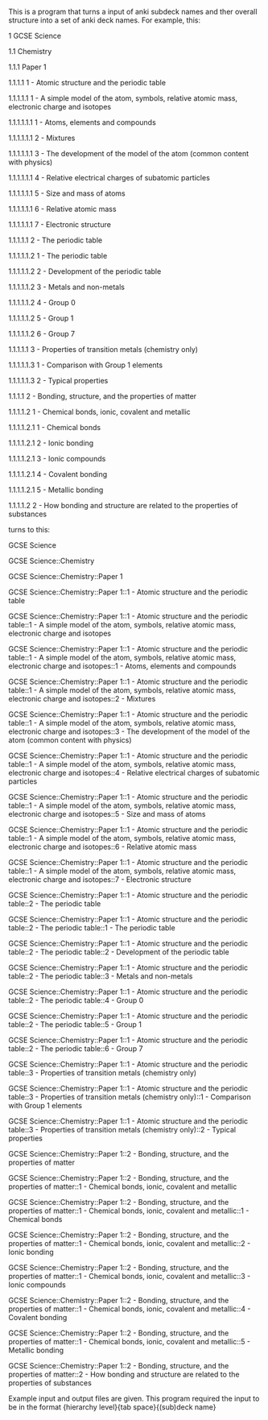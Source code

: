 This is a program that turns a input of anki subdeck names and ther overall structure into a set of anki deck names. For example, this:

1	GCSE Science

1.1	Chemistry

1.1.1	Paper 1

1.1.1.1	1 - Atomic structure and the periodic table

1.1.1.1.1	1 - A simple model of the atom, symbols, relative atomic mass, electronic charge and isotopes

1.1.1.1.1.1	1 - Atoms, elements and compounds

1.1.1.1.1.1	2 - Mixtures

1.1.1.1.1.1	3 - The development of the model of the atom (common content with physics)

1.1.1.1.1.1	4 - Relative electrical charges of subatomic particles

1.1.1.1.1.1	5 - Size and mass of atoms

1.1.1.1.1.1	6 - Relative atomic mass

1.1.1.1.1.1	7 - Electronic structure

1.1.1.1.1	2 - The periodic table

1.1.1.1.1.2	1 - The periodic table

1.1.1.1.1.2	2 - Development of the periodic table

1.1.1.1.1.2	3 - Metals and non-metals

1.1.1.1.1.2	4 - Group 0

1.1.1.1.1.2	5 - Group 1

1.1.1.1.1.2	6 - Group 7

1.1.1.1.1	3 - Properties of transition metals (chemistry only)

1.1.1.1.1.3	1 - Comparison with Group 1 elements

1.1.1.1.1.3	2 - Typical properties

1.1.1.1	2 - Bonding, structure, and the properties of matter

1.1.1.1.2	1 - Chemical bonds, ionic, covalent and metallic

1.1.1.1.2.1	1 - Chemical bonds

1.1.1.1.2.1	2 - Ionic bonding

1.1.1.1.2.1	3 - Ionic compounds

1.1.1.1.2.1	4 - Covalent bonding

1.1.1.1.2.1	5 - Metallic bonding

1.1.1.1.2	2 - How bonding and structure are related to the properties of substances


turns to this:


GCSE Science

GCSE Science::Chemistry

GCSE Science::Chemistry::Paper 1

GCSE Science::Chemistry::Paper 1::1 - Atomic structure and the periodic table


GCSE Science::Chemistry::Paper 1::1 - Atomic structure and the periodic table::1 - A simple model of the atom, symbols, relative atomic mass, electronic charge and isotopes

GCSE Science::Chemistry::Paper 1::1 - Atomic structure and the periodic table::1 - A simple model of the atom, symbols, relative atomic mass, electronic charge and isotopes::1 - Atoms, elements and compounds

GCSE Science::Chemistry::Paper 1::1 - Atomic structure and the periodic table::1 - A simple model of the atom, symbols, relative atomic mass, electronic charge and isotopes::2 - Mixtures

GCSE Science::Chemistry::Paper 1::1 - Atomic structure and the periodic table::1 - A simple model of the atom, symbols, relative atomic mass, electronic charge and isotopes::3 - The development of the model of the atom (common content with physics)

GCSE Science::Chemistry::Paper 1::1 - Atomic structure and the periodic table::1 - A simple model of the atom, symbols, relative atomic mass, electronic charge and isotopes::4 - Relative electrical charges of subatomic particles

GCSE Science::Chemistry::Paper 1::1 - Atomic structure and the periodic table::1 - A simple model of the atom, symbols, relative atomic mass, electronic charge and isotopes::5 - Size and mass of atoms

GCSE Science::Chemistry::Paper 1::1 - Atomic structure and the periodic table::1 - A simple model of the atom, symbols, relative atomic mass, electronic charge and isotopes::6 - Relative atomic mass

GCSE Science::Chemistry::Paper 1::1 - Atomic structure and the periodic table::1 - A simple model of the atom, symbols, relative atomic mass, electronic charge and isotopes::7 - Electronic structure

GCSE Science::Chemistry::Paper 1::1 - Atomic structure and the periodic table::2 - The periodic table

GCSE Science::Chemistry::Paper 1::1 - Atomic structure and the periodic table::2 - The periodic table::1 - The periodic table

GCSE Science::Chemistry::Paper 1::1 - Atomic structure and the periodic table::2 - The periodic table::2 - Development of the periodic table

GCSE Science::Chemistry::Paper 1::1 - Atomic structure and the periodic table::2 - The periodic table::3 - Metals and non-metals

GCSE Science::Chemistry::Paper 1::1 - Atomic structure and the periodic table::2 - The periodic table::4 - Group 0

GCSE Science::Chemistry::Paper 1::1 - Atomic structure and the periodic table::2 - The periodic table::5 - Group 1

GCSE Science::Chemistry::Paper 1::1 - Atomic structure and the periodic table::2 - The periodic table::6 - Group 7

GCSE Science::Chemistry::Paper 1::1 - Atomic structure and the periodic table::3 - Properties of transition metals (chemistry only)

GCSE Science::Chemistry::Paper 1::1 - Atomic structure and the periodic table::3 - Properties of transition metals (chemistry only)::1 - Comparison with Group 1 elements

GCSE Science::Chemistry::Paper 1::1 - Atomic structure and the periodic table::3 - Properties of transition metals (chemistry only)::2 - Typical properties

GCSE Science::Chemistry::Paper 1::2 - Bonding, structure, and the properties of matter

GCSE Science::Chemistry::Paper 1::2 - Bonding, structure, and the properties of matter::1 - Chemical bonds, ionic, covalent and metallic

GCSE Science::Chemistry::Paper 1::2 - Bonding, structure, and the properties of matter::1 - Chemical bonds, ionic, covalent and metallic::1 - Chemical bonds

GCSE Science::Chemistry::Paper 1::2 - Bonding, structure, and the properties of matter::1 - Chemical bonds, ionic, covalent and metallic::2 - Ionic bonding

GCSE Science::Chemistry::Paper 1::2 - Bonding, structure, and the properties of matter::1 - Chemical bonds, ionic, covalent and metallic::3 - Ionic compounds

GCSE Science::Chemistry::Paper 1::2 - Bonding, structure, and the properties of matter::1 - Chemical bonds, ionic, covalent and metallic::4 - Covalent bonding

GCSE Science::Chemistry::Paper 1::2 - Bonding, structure, and the properties of matter::1 - Chemical bonds, ionic, covalent and metallic::5 - Metallic bonding

GCSE Science::Chemistry::Paper 1::2 - Bonding, structure, and the properties of matter::2 - How bonding and structure are related to the properties of substances

Example input and output files are given.
This program required the input to be in the format {hierarchy level}{tab space}{(sub)deck name}
